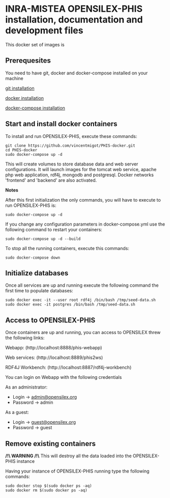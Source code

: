# INRA-MISTEA OPENSILEX-PHIS installation, documentation and development files

This docker set of images is 

## Prerequesites

You need to have git, docker and docker-compose installed on your machine

[git installation](https://git-scm.com/book/en/v2/Getting-Started-Installing-Git)

[docker installation](https://docs.docker.com/install/linux/docker-ce/ubuntu/)

[docker-compose installation](https://docs.docker.com/compose/install/)

## Start and install docker containers
 
To install and run OPENSILEX-PHIS, execute these commands:

```{bash}
git clone https://github.com/vincentmigot/PHIS-docker.git
cd PHIS-docker
sudo docker-compose up -d
```

This will create volumes to store database data and web server configurations. 
It will launch images for the tomcat web service, apache php web application, rdf4j, mongodb and postgresql. 
Docker networks 'frontend' and 'backend' are also activated. 

**Notes**

After this first initialization the only commands, you will have to execute to run OPENSILEX-PHIS is:

```{bash}
sudo docker-compose up -d
```

If you change any configuration parameters in docker-compose.yml use the following command to restart your containers:

```{bash}
sudo docker-compose up -d --build
```

To stop all the running containers, execute this commands:

```{bash}
sudo docker-compose down
```

## Initialize databases

Once all services are up and running execute the following command the first time to populate databases:

```
sudo docker exec -it --user root rdf4j /bin/bash /tmp/seed-data.sh
sudo docker exec -it postgres /bin/bash /tmp/seed-data.sh
```

## Access to OPENSILEX-PHIS

Once containers are up and running, you can access to OPENSILEX threw the following links:


Webapp: (http://localhost:8888/phis-webapp)

Web services: (http://localhost:8889/phis2ws)

RDF4J Workbench: (http://localhost:8887/rdf4j-workbench)

You can login on Webapp with the following credentials

As an administrator:
- Login -> admin@opensilex.org
- Password -> admin

As a guest:
- Login -> guest@opensilex.org
- Password -> guest

## Remove existing containers

**/!\ WARNING /!\\** This will destroy all the data loaded into the OPENSILEX-PHIS instance

Having your instance of OPENSILEX-PHIS running type the following commands:

```{bash}
sudo docker stop $(sudo docker ps -aq)
sudo docker rm $(sudo docker ps -aq)
```




